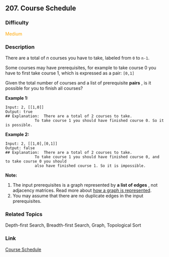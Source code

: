 ## 207. Course Schedule
### Difficulty

 <font color=orange>Medium</font>

### Description

There are a total of _n_ courses you have to take, labeled from `0` to `n-1`.

Some courses may have prerequisites, for example to take course 0 you have to
first take course 1, which is expressed as a pair: `[0,1]`

Given the total number of courses and a list of prerequisite **pairs** , is it
possible for you to finish all courses?

**Example 1:**
            Input: 2, [[1,0]]     Output: true    ## Explanation:  There are a total of 2 courses to take.                  To take course 1 you should have finished course 0. So it is possible.

**Example 2:**
            Input: 2, [[1,0],[0,1]]    Output: false    ## Explanation:  There are a total of 2 courses to take.                  To take course 1 you should have finished course 0, and to take course 0 you should                 also have finished course 1. So it is impossible.    

**Note:**

  1. The input prerequisites is a graph represented by **a list of edges** , not adjacency matrices. Read more about [how a graph is represented](https://www.khanacademy.org/computing/computer-science/algorithms/graph-representation/a/representing-graphs).
  2. You may assume that there are no duplicate edges in the input prerequisites.


### Related Topics

Depth-first Search, Breadth-first Search, Graph, Topological Sort


### Link
[Course Schedule](https://leetcode.com/problems/course-schedule)
